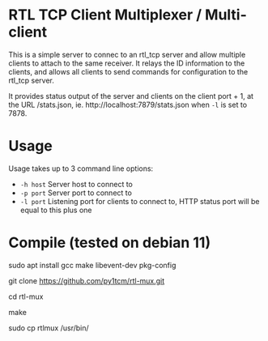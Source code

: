 RTL TCP Client Multiplexer / Multi-client
==================================

This is a simple server to connec to an rtl_tcp server and allow multiple clients
to attach to the same receiver. It relays the ID information to the clients,
and allows all clients to send commands for configuration to the rtl_tcp server.

It provides status output of the server and clients on the client port + 1, at
the URL /stats.json, ie. http://localhost:7879/stats.json when `-l` is set to 7878.

Usage
=====

Usage takes up to 3 command line options:

* `-h host` Server host to connect to
* `-p port` Server port to connect to
* `-l port` Listening port for clients to connect to, HTTP status port will be
  equal to this plus one
  
Compile (tested on debian 11)
=====
sudo apt install gcc make libevent-dev pkg-config

git clone https://github.com/py1tcm/rtl-mux.git

cd rtl-mux

make

sudo cp rtlmux /usr/bin/

